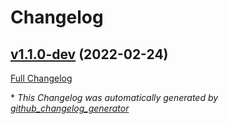# Changelog

## [v1.1.0-dev](https://github.com/NASA-PDS/web-analytics/tree/v1.1.0-dev) (2022-02-24)

[Full Changelog](https://github.com/NASA-PDS/web-analytics/compare/d6977fda23e31e92e8229725ad26c02e0e665157...v1.1.0-dev)



\* *This Changelog was automatically generated by [github_changelog_generator](https://github.com/github-changelog-generator/github-changelog-generator)*
